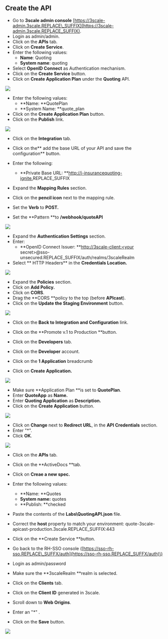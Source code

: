 ## Create the API

* Go to **3scale admin console** [https://3scale-admin.3scale.REPLACE\_SUFFIX](https://3scale-admin.3scale.REPLACE_SUFFIX).
* Login as admin/admin.
* Click on the **APIs** tab.
* Click on **Create Service**.
* Enter the following values:
  * **Name**: Quoting
  * **System name**: quoting
* Select **OpenID Connect** as Authentication mechanism.
* Click on the **Create Service** button.
* Click on **Create Application Plan** under the **Quoting** API.

![](/assets/3scale-appPlan.png)

* Enter the following values:
  * **Name: **QuotePlan
  * **System Name: **quote\_plan
* Click on the **Create Application Plan** button.
* Click on the **Publish** link.

![](/assets/3scale-publishAppPlan.png)

* Click on the **Integration** tab.
* Click on the** add the base URL of your API and save the configuration** button.
* Enter the following:

  * **Private Base URL: **[http://i-insurancequoting-ignite.](http://i-drivers-ignite.apps.ocp39pablo.rhtechofficelatam.com/)REPLACE\_SUFFIX

* Expand the **Mapping Rules** section.

* Click on the **pencil icon** next to the mapping rule.

* Set the **Verb** to **POST.**

* Set the **Pattern **to **/webhook/quoteAPI**

![](/assets/3scale-quoteAPI.png)

* Expand the **Authentication Settings** section.
* Enter:
  * **OpenID Connect Issuer: **[http://3scale-client:&lt;your](http://3scale-client:<your) secret&gt;@sso-unsecured.REPLACE\_SUFFIX/auth/realms/3scaleRealm
* Select ** HTTP Headers** in the **Credentials Location.**

![](/assets/3scale-QuoteAPI-Auth.png)

* Expand the **Policies** section.
* Click on **Add Policy.**
* Click on **CORS**.
* Drag the **CORS **policy to the top \(before **APIcast**\).
* Click on the **Update the Staging Environment** button.

![](/assets/3scale-QuoteAPI-Policies.png)

* Click on the **Back to Integration and Configuration** link.
* Click on the **Promote v.1 to Production **button.

* Click on the **Developers** tab.

* Click on the **Developer** account.

* Click on the **1 Application** breadcrumb

* Click on **Create Application.**

![](/assets/3scale-createApp.png)

* Make sure **Application Plan **is set to **QuotePlan**.
* Enter **QuoteApp** as **Name.**
* Enter **Quoting Application** as **Description.**
* Click on the **Create Application** button.

![](/assets/3scale-createApp2.png)

* Click on **Change** next to **Redirect URL**, in the **API Credentials** section.
* Enter "\*".
* Click **OK**.

![](/assets/3scale-app-redirecturl.png)

* Click on the **APIs** tab.
* Click on the **ActiveDocs **tab.
* Click on **Creae a new spec.**
* Enter the following values:
  * **Name: **Quotes
  * **System name:** quotes
  * **Publish: **checked
* Paste the contents of the **Labs\QuotingAPI.json** file.

* Correct the **host** property to match your environment: quote-3scale-apicast-production.3scale.REPLACE\_SUFFIX:443

* Click on the **Create Service **button.

* Go back to the RH-SSO console \([https://sso-rh-sso.REPLACE\_SUFFX/auth](https://sso-rh-sso.REPLACE_SUFFX/auth)\)

* Login as admin/password
* Make sure the **3scaleRealm **realm is selected.
* Click on the **Clients** tab.
* Click on the **Client ID** generated in 3scale.
* Scroll down to **Web Origins**.
* Enter an "\*" .
* Click on the **Save** button.

![](/assets/3scale-rhsso-client-weborigin.png)



